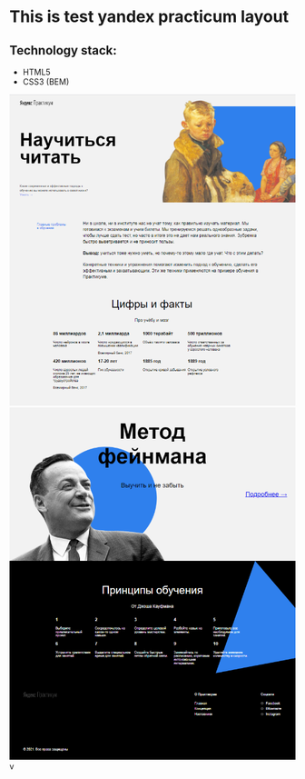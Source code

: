 # This is test yandex practicum layout

## Technology stack:

+ HTML5
+ CSS3 (BEM)

![First screenshot](screenshots/1.png)
![Second screenshot](screenshots/2.png)v
